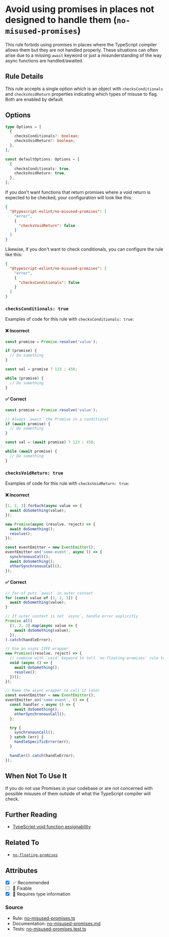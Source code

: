 # Avoid using promises in places not designed to handle them (`no-misused-promises`)

This rule forbids using promises in places where the TypeScript compiler
allows them but they are not handled properly. These situations can often arise
due to a missing `await` keyword or just a misunderstanding of the way async
functions are handled/awaited.

## Rule Details

This rule accepts a single option which is an object with `checksConditionals`
and `checksVoidReturn` properties indicating which types of misuse to flag.
Both are enabled by default

## Options

```ts
type Options = [
  {
    checksConditionals?: boolean;
    checksVoidReturn?: boolean;
  },
];

const defaultOptions: Options = [
  {
    checksConditionals: true,
    checksVoidReturn: true,
  },
];
```

If you don't want functions that return promises where a void return is
expected to be checked, your configuration will look like this:

```json
{
  "@typescript-eslint/no-misused-promises": [
    "error",
    {
      "checksVoidReturn": false
    }
  ]
}
```

Likewise, if you don't want to check conditionals, you can configure the rule
like this:

```json
{
  "@typescript-eslint/no-misused-promises": [
    "error",
    {
      "checksConditionals": false
    }
  ]
}
```

### `checksConditionals: true`

Examples of code for this rule with `checksConditionals: true`:

<!--tabs-->

#### ❌ Incorrect

```ts
const promise = Promise.resolve('value');

if (promise) {
  // Do something
}

const val = promise ? 123 : 456;

while (promise) {
  // Do something
}
```

#### ✅ Correct

```ts
const promise = Promise.resolve('value');

// Always `await` the Promise in a conditional
if (await promise) {
  // Do something
}

const val = (await promise) ? 123 : 456;

while (await promise) {
  // Do something
}
```

<!--/tabs-->

### `checksVoidReturn: true`

Examples of code for this rule with `checksVoidReturn: true`:

<!--tabs-->

#### ❌ Incorrect

```ts
[1, 2, 3].forEach(async value => {
  await doSomething(value);
});

new Promise(async (resolve, reject) => {
  await doSomething();
  resolve();
});

const eventEmitter = new EventEmitter();
eventEmitter.on('some-event', async () => {
  synchronousCall();
  await doSomething();
  otherSynchronousCall();
});
```

#### ✅ Correct

```ts
// for-of puts `await` in outer context
for (const value of [1, 2, 3]) {
  await doSomething(value);
}

// If outer context is not `async`, handle error explicitly
Promise.all(
  [1, 2, 3].map(async value => {
    await doSomething(value);
  }),
).catch(handleError);

// Use an async IIFE wrapper
new Promise((resolve, reject) => {
  // combine with `void` keyword to tell `no-floating-promises` rule to ignore unhandled rejection
  void (async () => {
    await doSomething();
    resolve();
  })();
});

// Name the async wrapper to call it later
const eventEmitter = new EventEmitter();
eventEmitter.on('some-event', () => {
  const handler = async () => {
    await doSomething();
    otherSynchronousCall();
  };

  try {
    synchronousCall();
  } catch (err) {
    handleSpecificError(err);
  }

  handler().catch(handleError);
});
```

<!--/tabs-->

## When Not To Use It

If you do not use Promises in your codebase or are not concerned with possible
misuses of them outside of what the TypeScript compiler will check.

## Further Reading

- [TypeScript void function assignability](https://github.com/Microsoft/TypeScript/wiki/FAQ#why-are-functions-returning-non-void-assignable-to-function-returning-void)

## Related To

- [`no-floating-promises`](./no-floating-promises.md)

## Attributes

- [x] ✅ Recommended
- [ ] 🔧 Fixable
- [x] 💭 Requires type information

### Source

- Rule: [no-misused-promises.ts](https://github.com/typescript-eslint/typescript-eslint/blob/main/packages/eslint-plugin/src/rules/no-misused-promises.ts)
- Documentation: [no-misused-promises.md](https://github.com/typescript-eslint/typescript-eslint/blob/main/packages/eslint-plugin/docs/rules/no-misused-promises.md)
- Tests: [no-misused-promises.test.ts](https://github.com/typescript-eslint/typescript-eslint/blob/main/packages/eslint-plugin/tests/rules/no-misused-promises.test.ts)
